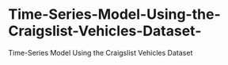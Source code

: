 # Time-Series-Model-Using-the-Craigslist-Vehicles-Dataset-
Time-Series Model Using the Craigslist Vehicles Dataset 
